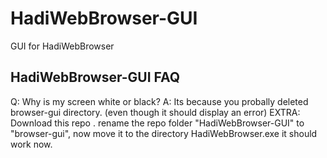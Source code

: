 # HadiWebBrowser-GUI
GUI for HadiWebBrowser
## HadiWebBrowser-GUI FAQ
Q: Why is my screen white or black?
A: Its because you probally deleted browser-gui directory. (even though it should display an error)
EXTRA: Download this repo . rename the repo folder "HadiWebBrowser-GUI" to "browser-gui", now move it to the directory HadiWebBrowser.exe it should work now. 
